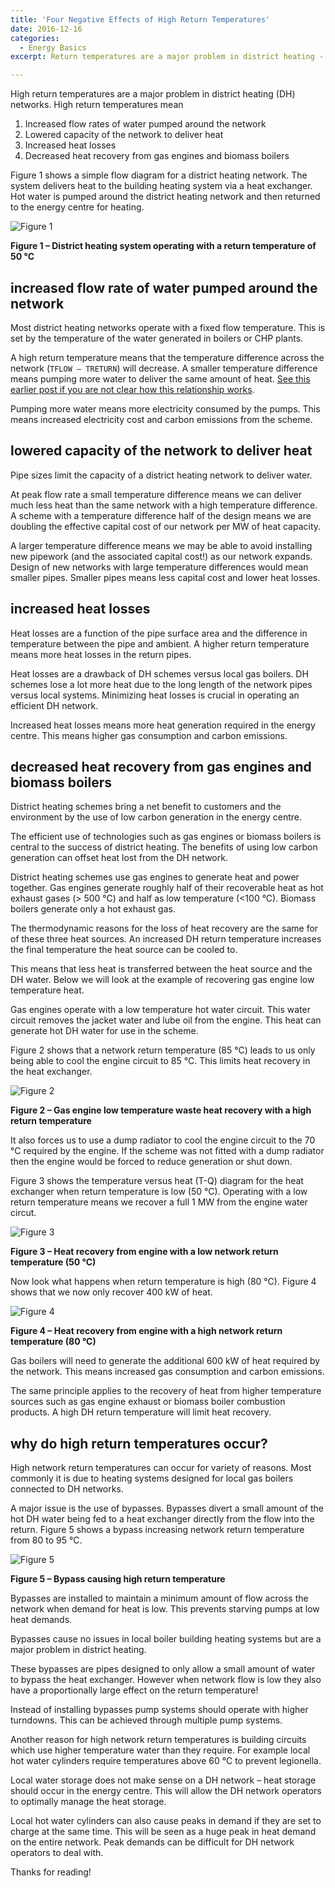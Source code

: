 ```yaml
---
title: 'Four Negative Effects of High Return Temperatures'
date: 2016-12-16
categories:
  - Energy Basics
excerpt: Return temperatures are a major problem in district heating - do you know why?

---
```


High return temperatures are a major problem in district heating (DH) networks.  High return temperatures mean

1. Increased flow rates of water pumped around the network
2. Lowered capacity of the network to deliver heat
3. Increased heat losses
4. Decreased heat recovery from gas engines and biomass boilers

Figure 1 shows a simple flow diagram for a district heating network.  The system delivers heat to the building heating system via a heat exchanger.  Hot water is pumped around the district heating network and then returned to the energy centre for heating.

![Figure 1]({{"/assets/return_temps/fig1.png"}})

**Figure 1 – District heating system operating with a return temperature of 50 °C**

## increased flow rate of water pumped around the network

Most district heating networks operate with a fixed flow temperature. This is set by the temperature of the water generated in boilers or CHP plants.

A high return temperature means that the temperature difference across the network (`TFLOW – TRETURN`) will decrease.  A smaller temperature difference means pumping more water to deliver the same amount of heat. [See this earlier post if you are not clear how this relationship works](http://adgefficiency.com/energy-basics-q-m-cp-dt/).

Pumping more water means more electricity consumed by the pumps. This means increased electricity cost and carbon emissions from the scheme.

## lowered capacity of the network to deliver heat

Pipe sizes limit the capacity of a district heating network to deliver water.

At peak flow rate a small temperature difference means we can deliver much less heat than the same network with a high temperature difference.   A scheme with a temperature difference half of the design means we are doubling the effective capital cost of our network per MW of heat capacity.

A larger temperature difference means we may be able to avoid installing new pipework (and the associated capital cost!) as our network expands.  Design of new networks with large temperature differences would mean smaller pipes. Smaller pipes means less capital cost and lower heat losses.

## increased heat losses

Heat losses are a function of the pipe surface area and the difference in temperature between the pipe and ambient. A higher return temperature means more heat losses in the return pipes.

Heat losses are a drawback of DH schemes versus local gas boilers. DH schemes lose a lot more heat due to the long length of the network pipes versus local systems. Minimizing heat losses is crucial in operating an efficient DH network.

Increased heat losses means more heat generation required in the energy centre. This means higher gas consumption and carbon emissions.

## decreased heat recovery from gas engines and biomass boilers

District heating schemes bring a net benefit to customers and the environment by the use of low carbon generation in the energy centre.

The efficient use of technologies such as gas engines or biomass boilers is central to the success of district heating.  The benefits of using low carbon generation can offset heat lost from the DH network.

District heating schemes use gas engines to generate heat and power together.  Gas engines generate roughly half of their recoverable heat as hot exhaust gases (> 500 °C) and half as low temperature (<100 °C). Biomass boilers generate only a hot exhaust gas.

The thermodynamic reasons for the loss of heat recovery are the same for of these three heat sources.  An increased DH return temperature increases the final temperature the heat source can be cooled to.

This means that less heat is transferred between the heat source and the DH water.  Below we will look at the example of recovering gas engine low temperature heat.

Gas engines operate with a low temperature hot water circuit.  This water circuit removes the jacket water and lube oil from the engine.  This heat can generate hot DH water for use in the scheme.

Figure 2 shows that a network return temperature (85 °C) leads to us only being able to cool the engine circuit to 85 °C.  This limits heat recovery in the heat exchanger.

![Figure 2]({{"/assets/return_temps/fig2.png"}})

**Figure 2 – Gas engine low temperature waste heat recovery with a high return temperature**

It also forces us to use a dump radiator to cool the engine circuit to the 70 °C required by the engine.  If the scheme was not fitted with a dump radiator then the engine would be forced to reduce generation or shut down.

Figure 3 shows the temperature versus heat (T-Q) diagram for the heat exchanger when return temperature is low (50 °C).  Operating with a low return temperature means we recover a full 1 MW from the engine water circut.

![Figure 3]({{"/assets/return_temps/fig3.png"}})

**Figure 3 – Heat recovery from engine with a low network return temperature (50 °C)**

Now look what happens when return temperature is high (80 °C).  Figure 4 shows that we now only recover 400 kW of heat.

![Figure 4]({{"/assets/return_temps/fig4.png"}})

**Figure 4 – Heat recovery from engine with a high network return temperature (80 °C)**

Gas boilers will need to generate the additional 600 kW of heat required by the network.  This means increased gas consumption and carbon emissions.

The same principle applies to the recovery of heat from higher temperature sources such as gas engine exhaust or biomass boiler combustion products.  A high DH return temperature will limit heat recovery.

## why do high return temperatures occur?

High network return temperatures can occur for variety of reasons.  Most commonly it is due to heating systems designed for local gas boilers connected to DH networks.

A major issue is the use of bypasses.  Bypasses divert a small amount of the hot DH water being fed to a heat exchanger directly from the flow into the return.  Figure 5 shows a bypass increasing network return temperature from 80 to 95 °C.

![Figure 5]({{"/assets/return_temps/fig5.png"}})

**Figure 5 – Bypass causing high return temperature**

Bypasses are installed to maintain a minimum amount of flow across the network when demand for heat is low.  This prevents starving pumps at low heat demands.

Bypasses cause no issues in local boiler building heating systems but are a major problem in district heating.

These bypasses are pipes designed to only allow a small amount of water to bypass the heat exchanger.  However when network flow is low they also have a proportionally large effect on the return temperature!

Instead of installing bypasses pump systems should operate with higher turndowns.  This can be achieved through multiple pump systems.

Another reason for high network return temperatures is building circuits which use higher temperature water than they require.  For example local hot water cylinders require temperatures above 60 °C to prevent legionella.

Local water storage does not make sense on a DH network – heat storage should occur in the energy centre.  This will allow the DH network operators to optimally manage the heat storage.

Local hot water cylinders can also cause peaks in demand if they are set to charge at the same time.  This will be seen as a huge peak in heat demand on the entire network.  Peak demands can be difficult for DH network operators to deal with.

Thanks for reading!
